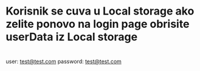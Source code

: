 # Korisnik se cuva u Local storage ako zelite ponovo na login page obrisite userData iz Local storage
# 
user:     test@test.com
password: test@test.com
